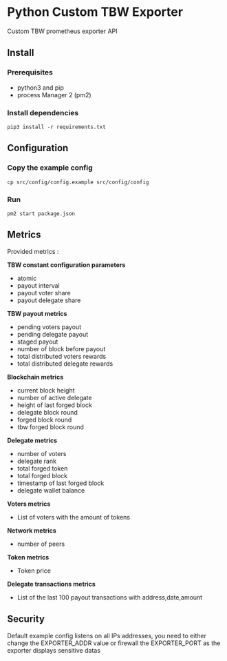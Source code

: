 # Python Custom TBW Exporter

Custom TBW prometheus exporter API

## Install
### Prerequisites
- python3 and pip
- process Manager 2 (pm2)

### Install dependencies
`pip3 install -r requirements.txt`

## Configuration
### Copy the example config
`cp src/config/config.example src/config/config`

### Run
`pm2 start package.json`

## Metrics

Provided metrics :

__**TBW constant configuration parameters**__
- atomic
- payout interval
- payout voter share
- payout delegate share

__**TBW payout metrics**__
- pending voters payout
- pending delegate payout
- staged payout
- number of block before payout
- total distributed voters rewards
- total distributed delegate rewards

__**Blockchain metrics**__
- current block height
- number of active delegate
- height of last forged block
- delegate block round
- forged block round
- tbw forged block round

__**Delegate metrics**__
- number of voters
- delegate rank
- total forged token
- total forged block
- timestamp of last forged block
- delegate wallet balance

__**Voters metrics**__
- List of voters with the amount of tokens

__**Network metrics**__
- number of peers

__**Token metrics**__
- Token price

__**Delegate transactions metrics**__
- List of the last 100 payout transactions with address,date,amount

## Security

Default example config listens on all IPs addresses, you need to either change the EXPORTER_ADDR value or firewall the EXPORTER_PORT as the exporter displays sensitive datas
